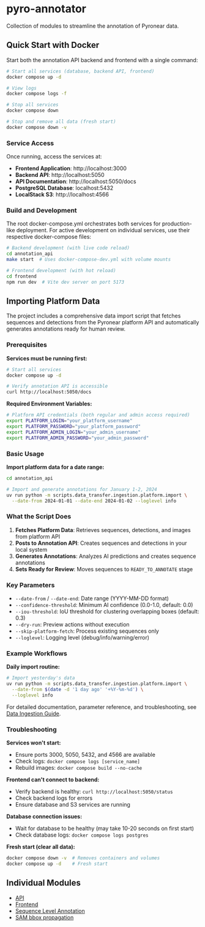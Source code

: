 # pyro-annotator

Collection of modules to streamline the annotation of Pyronear data.

## Quick Start with Docker

Start both the annotation API backend and frontend with a single command:

```bash
# Start all services (database, backend API, frontend)
docker compose up -d

# View logs
docker compose logs -f

# Stop all services
docker compose down

# Stop and remove all data (fresh start)
docker compose down -v
```

### Service Access

Once running, access the services at:

- **Frontend Application**: http://localhost:3000
- **Backend API**: http://localhost:5050
- **API Documentation**: http://localhost:5050/docs
- **PostgreSQL Database**: localhost:5432
- **LocalStack S3**: http://localhost:4566

### Build and Development

The root docker-compose.yml orchestrates both services for production-like deployment. For active development on individual services, use their respective docker-compose files:

```bash
# Backend development (with live code reload)
cd annotation_api
make start  # Uses docker-compose-dev.yml with volume mounts

# Frontend development (with hot reload)
cd frontend
npm run dev  # Vite dev server on port 5173
```

## Importing Platform Data

The project includes a comprehensive data import script that fetches sequences and detections from the Pyronear platform API and automatically generates annotations ready for human review.

### Prerequisites

**Services must be running first:**
```bash
# Start all services
docker compose up -d

# Verify annotation API is accessible
curl http://localhost:5050/docs
```

**Required Environment Variables:**
```bash
# Platform API credentials (both regular and admin access required)
export PLATFORM_LOGIN="your_platform_username"
export PLATFORM_PASSWORD="your_platform_password"
export PLATFORM_ADMIN_LOGIN="your_admin_username"
export PLATFORM_ADMIN_PASSWORD="your_admin_password"
```

### Basic Usage

**Import platform data for a date range:**
```bash
cd annotation_api

# Import and generate annotations for January 1-2, 2024
uv run python -m scripts.data_transfer.ingestion.platform.import \
  --date-from 2024-01-01 --date-end 2024-01-02 --loglevel info
```

### What the Script Does

1. **Fetches Platform Data**: Retrieves sequences, detections, and images from platform API
2. **Posts to Annotation API**: Creates sequences and detections in your local system
3. **Generates Annotations**: Analyzes AI predictions and creates sequence annotations
4. **Sets Ready for Review**: Moves sequences to `READY_TO_ANNOTATE` stage

### Key Parameters

- `--date-from` / `--date-end`: Date range (YYYY-MM-DD format)
- `--confidence-threshold`: Minimum AI confidence (0.0-1.0, default: 0.0) 
- `--iou-threshold`: IoU threshold for clustering overlapping boxes (default: 0.3)
- `--dry-run`: Preview actions without execution
- `--skip-platform-fetch`: Process existing sequences only
- `--loglevel`: Logging level (debug/info/warning/error)

### Example Workflows

**Daily import routine:**
```bash
# Import yesterday's data
uv run python -m scripts.data_transfer.ingestion.platform.import \
  --date-from $(date -d '1 day ago' '+%Y-%m-%d') \
  --loglevel info
```

For detailed documentation, parameter reference, and troubleshooting, see [Data Ingestion Guide](annotation_api/docs/data-ingestion-guide.md).

### Troubleshooting

**Services won't start:**
- Ensure ports 3000, 5050, 5432, and 4566 are available
- Check logs: `docker compose logs [service_name]`
- Rebuild images: `docker compose build --no-cache`

**Frontend can't connect to backend:**
- Verify backend is healthy: `curl http://localhost:5050/status`
- Check backend logs for errors
- Ensure database and S3 services are running

**Database connection issues:**
- Wait for database to be healthy (may take 10-20 seconds on first start)
- Check database logs: `docker compose logs postgres`

**Fresh start (clear all data):**
```bash
docker compose down -v  # Removes containers and volumes
docker compose up -d    # Fresh start
```

## Individual Modules

- [API](./annotation_api/README.md)
- [Frontend](./frontend/README.md)
- [Sequence Level Annotation](./sequence_labeler/README.md)
- [SAM bbox propagation](./sam_based_bbox_propagation/README.md)
